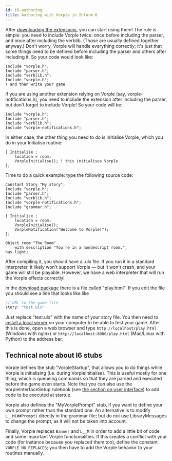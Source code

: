 ```yaml
---
id: i6-authoring
title: Authoring with Vorple in Inform 6
---
```


After [downloading the extensions](/download), you can start using them! The rule is simple:
you need to include Vorple twice: once before including the parser, and once
after including the verblib. (Those are usually defined together anyway.) Don't
worry, Vorple will handle everything correctly; it's just that some things need
to be defined before including the parser and others after including it. So your
code would look like:

    Include "vorple.h";
    Include "parser.h";
    Include "verblib.h";
    Include "vorple.h";
    ! and then write your game

If you are using another extension relying on Vorple (say, vorple-notifications.h),
you need to include the extension after including the parser, but don't forget
to include Vorple! So your code will be:

    Include "vorple.h";
    Include "parser.h";
    Include "verblib.h";
    Include "vorple-notifications.h";

In either case, the other thing you need to do is initialise Vorple, which you do
in your Initialise routine:

    [ Initialise ;
        location = room;
        VorpleInitialise();	! this initialises Vorple
    ];


Time to do a quick example: type the following source code:

    Constant Story "My story";
    Include "vorple.h";
    Include "parser.h";
    Include "verblib.h";
    Include "vorple-notifications.h";
    Include "grammar.h";
    
    [ Initialise ;
        location = room;
        VorpleInitialise();
        VorpleNotification("Welcome to Vorple!");
    ];
    
    Object room "The Room"
        with description "You're in a nondescript room.",
    has light;

After compiling it, you should have a .ulx file. If you run it in a standard
interpreter, it likely won't support Vorple — but it won't crash, and your
game will still be playable. However, we have a web interpreter
that will run the Vorple effects correctly!

In the [download package](/download) there is a file called "play.html".
If you edit the file you should see a line that looks like like
 
```js
// URL to the game file
story: "test.ulx"
```

Just replace "test.ulx" with the name of your story file. You then need to
[install a local server](localhost.md) on your computer to be able
to test your game. After this is done, open a web browser and
type `http://localhost/play.html` (Windows with nginx) or 
`http://localhost:8000/play.html` (Mac/Linux with Python) to the address bar.


## Technical note about I6 stubs

Vorple defines the stub "VorpleStartup", that allows you to
do things while Vorple is initialising (i.e. during VorpleInitialise). This
is useful mostly for one thing, which is queueing commands so that they are
parsed and executed before the game even starts. Note that you can also
use the VorpleInterfaceSetup rulebook (see [the section on user interface](ui-state.md))
to add code to be executed at startup.

Vorple also defines the "MyVorplePrompt" stub, if you want to define your
own prompt rather than the standard one. An alternative is to modify
`L__M(##Prompt)` directly in the grammar file; but do not use LibraryMessages
to change the prompt, as it will not be taken into account.

Finally, Vorple replaces `Banner` and `L__M` in order to add a little bit of
code and some important Vorple functionalities. If this creates a conflict with
your code (for instance because you replaced them too), define the constant
`VORPLE_NO_REPLACES`; you then have to add the Vorple behavior to your routines
manually.